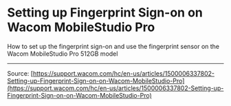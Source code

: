 # Setting up Fingerprint Sign-on on Wacom MobileStudio Pro

How to set up the fingerprint sign-on and use the fingerprint sensor on the Wacom MobileStudio Pro 512GB model

---
Source: [https://support.wacom.com/hc/en-us/articles/1500006337802-Setting-up-Fingerprint-Sign-on-on-Wacom-MobileStudio-Pro](https://support.wacom.com/hc/en-us/articles/1500006337802-Setting-up-Fingerprint-Sign-on-on-Wacom-MobileStudio-Pro)
